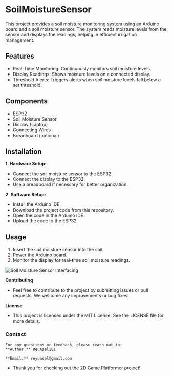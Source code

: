 # SoilMoistureSensor
This project provides a soil moisture monitoring system using an Arduino board and a soil moisture sensor. The system reads moisture levels from the sensor and displays the readings, helping in efficient irrigation management.

## Features
  - Real-Time Monitoring: Continuously monitors soil moisture levels.
  - Display Readings: Shows moisture levels on a connected display.
  - Threshold Alerts: Triggers alerts when soil moisture levels fall below a set threshold.
    
## Components
  - ESP32
  - Soil Moisture Sensor
  - Display (Laptop)
  - Connecting Wires
  - Breadboard (optional)

## Installation
**1. Hardware Setup:**
 - Connect the soil moisture sensor to the ESP32.
 - Connect the display to the ESP32.
 - Use a breadboard if necessary for better organization.

**2. Software Setup:**
  - Install the Arduino IDE.
  - Download the project code from this repository.
  - Open the code in the Arduino IDE.
  - Upload the code to the ESP32.
    
## Usage
1. Insert the soil moisture sensor into the soil.
2. Power the Arduino board.
3. Monitor the display for real-time soil moisture readings.

![Soil Moisture Sensor Interfacing](https://github.com/ReuAzel181/SoilMoistureSensor/raw/9a9bf0116b21ae88c4933070274ec4e87c51e5f4/Soil%20Moisture%20Sensor%20Interfacing.png)

**Contributing**
  - Feel free to contribute to the project by submitting issues or pull requests. We welcome any improvements or bug fixes!

**License**
  - This project is licensed under the MIT License. See the LICENSE file for more details.

### Contact
    For any questions or feedback, please reach out to:
    **Author:** ReuAzel181

    **Email:** reyuasel@gmail.com 

- Thank you for checking out the 2D Game Platformer project!
